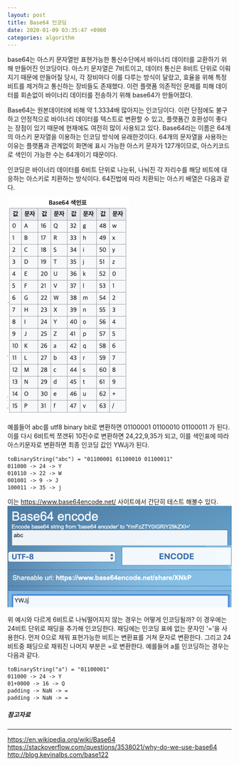 ```yaml
---
layout: post
title: Base64 인코딩
date: 2020-01-09 03:35:47 +0900
categories: algorithm
---
```

base64는 아스키 문자열만 표현가능한 통신수단에서 바이너리 데이터를 교환하기 위해 만들어진 인코딩이다. 아스키 문자열은 7비트이고, 데이터 통신은 8비트 단위로 이뤄지기 때문에 만들어질 당시, 각 장비마다 이를 다루는 방식이 달랐고, 효율을 위해 특정 비트를 제거하고 통신하는 장비들도 존재했다. 이런 플랫폼 의존적인 문제를 피해 데이터를 회손없이 바이너리 데이터를 전송하기 위해 base64가 만들어졌다.

Base64는 원본데이터에 비해 약 1.3334배 많아지는 인코딩이다. 이런 단점에도 불구하고 안정적으로 바이너리 데이터를 텍스트로 변환할 수 있고, 플랫폼간 호환성이 좋다는 장점이 있기 때문에 현재에도 여전히 많이 사용되고 있다. Base64라는 이름은 64개의 아스키 문자열을 이용하는 인코딩 방식에 유래한것이다. 64개의 문자열을 사용하는 이유는 플랫폼과 관계없이 화면에 표시 가능한 아스키 문자가 127개이므로, 아스키코드로 색인이 가능한 수는 64개이기 때문이다.

인코딩은 바이너리 데이터를 6비트 단위로 나눈뒤, 나눠진 각 자리수를 해당 비트에 대응하는 아스키로 치환하는 방식이다. 64진법에 따라 치환되는 아스키 배열은 다음과 같다.

![](/public/images/1-2020-01-09-base64.png)

예를들어
abc를 utf8 binary bit로 변환하면 01100001 01100010 01100011 가 된다. 이를 다시 6비트씩 쪼갠뒤 10진수로 변환하면 24,22,9,35가 되고, 이를 색인표에 따라 아스키문자로 변환하면 최종 인코딩 값인 YWJj가 된다. 
```
toBinaryString("abc") = "01100001 01100010 01100011"
011000 -> 24 -> Y
010110 -> 22 -> W
001001 -> 9 -> J
100011 -> 35 -> j
```

이는 <https://www.base64encode.net/> 사이트에서 간단히 테스트 해볼수 있다.
![](/public/images/2-2020-01-09-base64.png)

위 예시와 다르게 6비트로 나눠떨어지지 않는 경우는 어떻게 인코딩될까? 이 경우에는 24비트 단위로 패딩을 추가해 인코딩한다. 패딩에는 인코딩 표에 없는 문자인 '='을 사용한다. 먼저 0으로 채워 표현가능한 비트는 변환표를 거쳐 문자로 변환한다. 그리고 24비트중 패딩으로 채워진 나머지 부분은 =로 변환한다. 예를들어 a를 인코딩하는 경우는 다음과 같다.
```
toBinaryString("a") = "01100001"
011000 -> 24 -> Y
01+0000 -> 16 -> Q
padding -> NaN -> =
padding -> NaN -> =
```

##### 참고자료
---
<https://en.wikipedia.org/wiki/Base64><br>
<https://stackoverflow.com/questions/3538021/why-do-we-use-base64><br>
<http://blog.kevinalbs.com/base122><br>